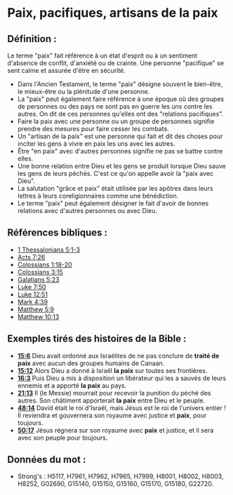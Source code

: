 # Paix, pacifiques, artisans de la paix

## Définition :

Le terme "paix" fait référence à un état d'esprit ou à un sentiment d'absence de conflit, d'anxiété ou de crainte. Une personne "pacifique" se sent calme et assurée d'être en sécurité.

* Dans l'Ancien Testament, le terme "paix" désigne souvent le bien-être, le mieux-être ou la plénitude d'une personne.
* La "paix" peut également faire référence à une époque où des groupes de personnes ou des pays ne sont pas en guerre les uns contre les autres. On dit de ces personnes qu'elles ont des "relations pacifiques".
* Faire la paix avec une personne ou un groupe de personnes signifie prendre des mesures pour faire cesser les combats.
* Un "artisan de la paix" est une personne qui fait et dit des choses pour inciter les gens à vivre en paix les uns avec les autres.
* Être "en paix" avec d'autres personnes signifie ne pas se battre contre elles.
* Une bonne relation entre Dieu et les gens se produit lorsque Dieu sauve les gens de leurs péchés. C'est ce qu'on appelle avoir la "paix avec Dieu".
* La salutation "grâce et paix" était utilisée par les apôtres dans leurs lettres à leurs coreligionnaires comme une bénédiction.
* Le terme "paix" peut également désigner le fait d'avoir de bonnes relations avec d'autres personnes ou avec Dieu.

## Références bibliques :

* [1 Thessalonians 5:1-3](rc://en/tn/help/1th/05/01)
* [Acts 7:26](rc://en/tn/help/act/07/26)
* [Colossians 1:18-20](rc://en/tn/help/col/01/18)
* [Colossians 3:15](rc://en/tn/help/col/03/15)
* [Galatians 5:23](rc://en/tn/help/gal/05/23)
* [Luke 7:50](rc://en/tn/help/luk/07/50)
* [Luke 12:51](rc://en/tn/help/luk/12/51)
* [Mark 4:39](rc://en/tn/help/mrk/04/39)
* [Matthew 5:9](rc://en/tn/help/mat/05/09)
* [Matthew 10:13](rc://en/tn/help/mat/10/13)

## Exemples tirés des histoires de la Bible :

* __[15:6](rc://en/tn/help/obs/15/06)__ Dieu avait ordonné aux Israélites de ne pas conclure de __traité de paix__ avec aucun des groupes humains de Canaan.
* __[15:12](rc://en/tn/help/obs/15/12)__ Alors Dieu a donné à Israël __la paix__ sur toutes ses frontières.
* __[16:3](rc://en/tn/help/obs/16/03)__ Puis Dieu a mis à disposition un libérateur qui les a sauvés de leurs ennemis et a apporté __la paix__ au pays.
* __[21:13](rc://en/tn/help/obs/21/13)__ Il (le Messie) mourrait pour recevoir la punition du péché des autres. Son châtiment apporterait __la paix__ entre Dieu et le peuple.
* __[48:14](rc://en/tn/help/obs/48/14)__ David était le roi d'Israël, mais Jésus est le roi de l'univers entier ! Il reviendra et gouvernera son royaume avec justice et __paix__, pour toujours.
* __[50:17](rc://en/tn/help/obs/50/17)__ Jésus régnera sur son royaume avec __paix__ et justice, et il sera avec son peuple pour toujours.

## Données du mot :

* Strong's : H5117, H7961, H7962, H7965, H7999, H8001, H8002, H8003, H8252, G02690, G15140, G15150, G15160, G15170, G15180, G22720.
